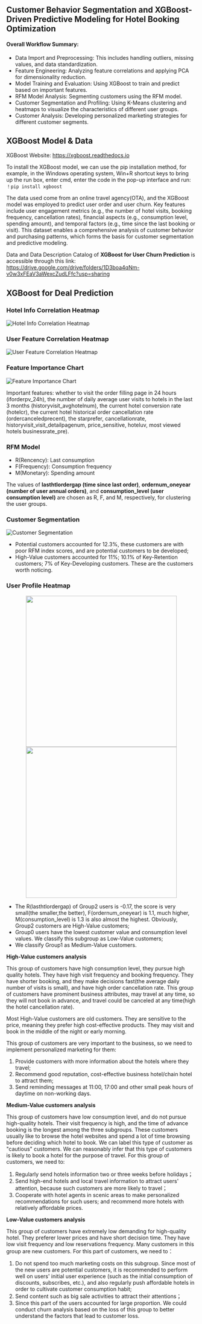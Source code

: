 ## Customer Behavior Segmentation and XGBoost-Driven Predictive Modeling for Hotel Booking Optimization

#### Overall Workflow Summary:
- Data Import and Preprocessing: This includes handling outliers, missing values, and data standardization.
- Feature Engineering: Analyzing feature correlations and applying PCA for dimensionality reduction.
- Model Training and Evaluation: Using XGBoost to train and predict based on important features.
- RFM Model Analysis: Segmenting customers using the RFM model.
- Customer Segmentation and Profiling: Using K-Means clustering and heatmaps to visualize the characteristics of different user groups.
- Customer Analysis: Developing personalized marketing strategies for different customer segments.





## XGBoost Model & Data

XGBoost Website: https://xgboost.readthedocs.io

To install the XGBoost model, we can use the pip installation method, for example, in the Windows operating system, Win+R shortcut keys to bring up the run box, enter cmd, enter the code in the pop-up interface and run: `！pip install xgboost`

The data used come from an online travel agency(OTA), and the XGBoost model was employed to predict user order and user churn. Key features include user engagement metrics (e.g., the number of hotel visits, booking frequency, cancellation rates), financial aspects (e.g., consumption level, spending amount), and temporal factors (e.g., time since the last booking or visit). This dataset enables a comprehensive analysis of customer behavior and purchasing patterns, which forms the basis for customer segmentation and predictive modeling.

Data and Data Description Catalog of **XGBoost for User Churn Prediction** is accessible through this link: https://drive.google.com/drive/folders/1D3boa4qNm-v0w3xFEaV3aWexcZudLFfc?usp=sharing


## XGBoost for Deal Prediction 

### Hotel Info Correlation Heatmap
![Hotel Info Correlation Heatmap](https://github.com/peijin0405/ML-XGBoostModel-for-Deal-and-User-Churn-Forecast/assets/89746479/64a9e404-1c8b-47d6-b6b8-ce13588abbd6)

### User Feature Correlation Heatmap
![User Feature Correlation Heatmap](https://github.com/peijin0405/ML-XGBoostModel-for-Deal-and-User-Churn-Forecast/assets/89746479/de2db495-b104-4245-bb2e-e3278b387d8a)

### Feature Importance Chart
![Feature Importance Chart](https://github.com/peijin0405/ML-XGBoostModel-for-Deal-and-User-Churn-Forecast/assets/89746479/9b8906d1-cd87-4d10-974e-312997c1431d)

Important features: whether to visit the order filling page in 24 hours (iforderpv_24h), the number of daily average user visits to hotels in the last 3 months (historyvisit_avghotelnum), the current hotel conversion rate (hotelcr), the current hotel historical order cancellation rate (ordercanceledprecent), the starprefer, cancellationrate, historyvisit_visit_detailpagenum, price_sensitive, hoteluv, most viewed hotels businessrate_pre).

### RFM Model 
* R(Rencency): Last consumption
* F(Frequency): Consumption frequency
* M(Monetary): Spending amount

The values of **lasthtlordergap (time since last order)**, **ordernum_oneyear (number of user annual orders)**, and **consumption_level (user consumption level)** are chosen as R, F, and M, respectively, for clustering the user groups.

### Customer Segmentation
![Customer Segmentation](https://github.com/user-attachments/assets/a5794a91-2d75-4380-bdcf-45a108a79e95)


* Potential customers accounted for 12.3%, these customers are with poor RFM index scores, and are potential customers to be developed; 
* High-Value customers accounted for 11%; 10.1% of Key-Retention customers; 7% of Key-Developing customers. These are the customers worth noticing.

### User Profile Heatmap

<p align="center">
  <img src="![User Profile Heatmap](https://github.com/user-attachments/assets/4883103c-f4d8-44b2-9e75-a7d87f16a2a8)" width="400" />
  <img src="![User Profile](https://github.com/user-attachments/assets/22cd892f-c145-4128-8547-f226140688d9)" width="400" /> 
</p>

* The R(lasthtlordergap) of Group2 users is -0.17, the score is very small(the smaller,the better), F(ordernum_oneyear) is 1.1, much higher, M(consumption_level) is 1.3 is also almost the highest. Obviously, Group2 customers are High-Value customers;
* Group0 users have the lowest customer value and consumption level values. We classify this subgroup as Low-Value customers;
* We classify Group1 as Medium-Value customers.


**High-Value customers analysis**

This group of customers have high consumption level, they pursue high quality hotels. They have high visit frequency and booking frequency. They have shorter booking, and they make decisions fast(the average daily number of visits is small), and have high order cancellation rate. This group of customers have prominent business attributes, may travel at any time, so they will not book in advance, and travel could be canceled at any time(high the hotel cancellation rate).

Most High-Value customers are old customers. They are sensitive to the price, meaning they prefer high cost-effective products. They may visit and book in the middle of the night or early morning. 

This group of customers are very important to the business, so we need to implement personalized marketing for them:
1. Provide customers with more information about the hotels where they travel;
2. Recommend good reputation, cost-effective business hotel/chain hotel to attract them;
3. Send reminding messages at 11:00, 17:00 and other small peak hours of daytime on non-working days.


**Medium-Value customers analysis**

This group of customers have low consumption level, and do not pursue high-quality hotels. Their visit frequency is high, and the time of advance booking is the longest among the three subgroups. These customers usually like to browse the hotel websites and spend a lot of time browsing before deciding which hotel to book. We can label this type of customer as "cautious" customers. We can reasonably infer that this type of customers is likely to book a hotel for the purpose of travel. For this group of customers, we need to:
1. Regularly send hotels information two or three weeks before holidays；
2. Send high-end hotels and local travel information to attract users' attention, because such customers are more likely to travel；
3. Cooperate with hotel agents in scenic areas to make personalized recommendations for such users; and recommend more hotels with relatively affordable prices.



**Low-Value customers analysis**

This group of customers have extremely low demanding for high-quality hotel. They preferer lower prices and have short decision time. They have low visit frequency and low reservations frequency. Many customers in this group are new customers. For this part of customers, we need to：
1. Do not spend too much marketing costs on this subgroup. Since most of the new users are potential customers, it is recommended to perform well on users' initial user experience (such as the initial consumption of discounts, subscribes, etc.), and also regularly push affordable hotels in order to cultivate customer consumption habit;
2. Send content such as big sale activities to attract their attentions；
3. Since this part of the users accounted for large proportion. We could conduct churn analysis based on the loss of this group to better understand the factors that lead to customer loss.
